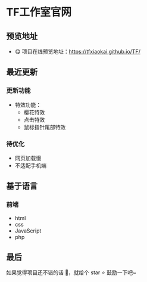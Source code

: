 # TF工作室官网

## 预览地址
- 😋 项目在线预览地址：https://tfxiaokai.github.io/TF/


## 最近更新
### 更新功能
- 特效功能：
  - 樱花特效
  - 点击特效
  - 鼠标指针尾部特效

### 待优化
- 网页加载慢
- 不适配手机端
  
## 基于语言

### 前端

- html
- css
- JavaScript
- php

## 最后
如果觉得项目还不错的话 👏，就给个 star ⭐ 鼓励一下吧~
